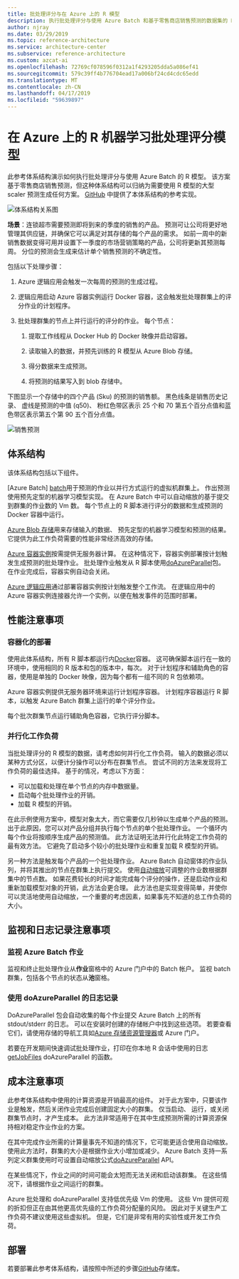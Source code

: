 ```yaml
---
title: 批处理评分与在 Azure 上的 R 模型
description: 执行批处理评分与使用 Azure Batch 和基于零售商店销售预测的数据集的 R 模型。
author: njray
ms.date: 03/29/2019
ms.topic: reference-architecture
ms.service: architecture-center
ms.subservice: reference-architecture
ms.custom: azcat-ai
ms.openlocfilehash: 72769cf078596f0312a1f4293205dda5a086ef41
ms.sourcegitcommit: 579c39ff4b776704ead17a006bf24cd4cdc65edd
ms.translationtype: MT
ms.contentlocale: zh-CN
ms.lasthandoff: 04/17/2019
ms.locfileid: "59639897"
---
```

# <a name="batch-scoring-of-r-machine-learning-models-on-azure"></a>在 Azure 上的 R 机器学习批处理评分模型

此参考体系结构演示如何执行批处理评分与使用 Azure Batch 的 R 模型。 该方案基于零售商店销售预测，但这种体系结构可以归纳为需要使用 R 模型的大型 scaler 预测生成任何方案。 [GitHub][github] 中提供了本体系结构的参考实现。

![体系结构关系图][0]

**场景**：连锁超市需要预测即将到来的季度的销售的产品。 预测可让公司将更好地管理其供应链，并确保它可以满足对其存储的每个产品的需求。 如前一周中的新销售数据变得可用并设置下一季度的市场营销策略的产品，公司将更新其预测每周。 分位的预测会生成来估计单个销售预测的不确定性。

包括以下处理步骤：

1. Azure 逻辑应用会触发一次每周的预测的生成过程。

1. 逻辑应用启动 Azure 容器实例运行 Docker 容器，这会触发批处理群集上的评分作业的计划程序。

1. 批处理群集的节点上并行运行的评分的作业。 每个节点：

    1. 提取工作线程从 Docker Hub 的 Docker 映像并启动容器。

    1. 读取输入的数据，并预先训练的 R 模型从 Azure Blob 存储。

    1. 得分数据来生成预测。

    1. 将预测的结果写入到 blob 存储中。

下图显示一个存储中的四个产品 (Sku) 的预测的销售额。 黑色线条是销售历史记录、 虚线是预测的中值 (q50)、 粉红色带区表示 25 个和 70 第五个百分点值和蓝色带区表示第五个第 90 五个百分点值。

![销售预测][1]

## <a name="architecture"></a>体系结构

该体系结构包括以下组件。

[Azure Batch] [ batch]用于预测的作业以并行方式运行的虚拟机群集上。 作出预测使用预先定型的机器学习模型实现。 在 Azure Batch 中可以自动缩放的基于提交到群集的作业数的 Vm 数。 每个节点上的 R 脚本进行评分的数据和生成预测的 Docker 容器中运行。

[Azure Blob 存储][ blob]用来存储输入的数据、 预先定型的机器学习模型和预测的结果。 它提供为此工作负荷需要的性能非常经济高效的存储。

[Azure 容器实例][ aci]按需提供无服务器计算。 在这种情况下，容器实例部署按计划触发生成预测的批处理作业。 批处理作业触发从 R 脚本使用[doAzureParallel][doAzureParallel]包。 在作业完成后，容器实例自动会关闭。

[Azure 逻辑应用][ logic-apps]通过部署容器实例按计划触发整个工作流。 在逻辑应用中的 Azure 容器实例连接器允许一个实例，以便在触发事件的范围时部署。

## <a name="performance-considerations"></a>性能注意事项

### <a name="containerized-deployment"></a>容器化的部署

使用此体系结构，所有 R 脚本都运行内[Docker](https://www.docker.com/)容器。 这可确保脚本运行在一致的环境中，使用相同的 R 版本和包的版本中，每次。 对于计划程序和辅助角色的容器，使用是单独的 Docker 映像，因为每个都有一组不同的 R 包依赖项。

Azure 容器实例提供无服务器环境来运行计划程序容器。 计划程序容器运行 R 脚本，以触发 Azure Batch 群集上运行的单个评分作业。

每个批次群集节点运行辅助角色容器，它执行评分脚本。

### <a name="parallelizing-the-workload"></a>并行化工作负荷

当批处理评分的 R 模型的数据，请考虑如何并行化工作负荷。 输入的数据必须以某种方式分区，以便计分操作可以分布在群集节点。 尝试不同的方法来发现将工作负荷的最佳选择。 基于的情况，考虑以下方面：

- 可以加载和处理在单个节点的内存中数据量。
- 启动每个批处理作业的开销。
- 加载 R 模型的开销。

在此示例使用方案中，模型对象太大，而它需要仅几秒钟以生成单个产品的预测。 出于此原因，您可以对产品分组并执行每个节点的单个批处理作业。 一个循环内每个作业将按顺序生成产品的预测值。 此方法证明无法并行化此特定工作负荷的最有效方法。 它避免了启动多个较小的批处理作业和重复加载 R 模型的开销。

另一种方法是触发每个产品的一个批处理作业。 Azure Batch 自动窗体的作业队列，并将其推出的节点在群集上执行提交。 使用[自动缩放][ autoscale]可调整的作业数根据群集中的节点数。 如果花费较长的时间才能完成每个评分的操作，还是启动作业和重新加载模型对象的开销，此方法会更合理。 此方法也是实现变得简单，并使你可以灵活地使用自动缩放，一个重要的考虑因素，如果事先不知道的总工作负荷的大小。

## <a name="monitoring-and-logging-considerations"></a>监视和日志记录注意事项

### <a name="monitoring-azure-batch-jobs"></a>监视 Azure Batch 作业

监视和终止批处理作业从**作业**窗格中的 Azure 门户中的 Batch 帐户。 监视 batch 群集，包括各个节点的状态从**池**窗格。

### <a name="logging-with-doazureparallel"></a>使用 doAzureParallel 的日志记录

DoAzureParallel 包会自动收集的每个作业提交 Azure Batch 上的所有 stdout/stderr 的日志。 可以在安装时创建的存储帐户中找到这些选项。 若要查看它们，请使用存储的导航工具如[Azure 存储资源管理器][ storage-explorer]或 Azure 门户。

若要在开发期间快速调试批处理作业，打印在你本地 R 会话中使用的日志[getJobFiles][getJobFiles] doAzureParallel 的函数。

## <a name="cost-considerations"></a>成本注意事项

此参考体系结构中使用的计算资源是开销最高的组件。 对于此方案中，只要该作业是触发，然后关闭作业完成后创建固定大小的群集。 仅当启动、 运行，或关闭群集节点时，才产生成本。 此方法非常适用于在其中生成预测所需的计算资源保持相对稳定作业作业的方案。

在其中完成作业所需的计算量事先不知道的情况下，它可能更适合使用自动缩放。 使用此方法时，群集的大小是根据作业大小增加或减少。 Azure Batch 支持一系列定义群集使用时可设置自动缩放公式[doAzureParallel][doAzureParallel] API。

在某些情况下，作业之间的时间可能会太短而无法关闭和启动该群集。 在这些情况下，请根据作业之间运行的群集。

Azure 批处理和 doAzureParallel 支持低优先级 Vm 的使用。 这些 Vm 提供可观的折扣但正在由其他更高优先级的工作负荷分配量的风险。 因此对于关键生产工作负荷不建议使用这些虚拟机。 但是，它们是非常有用的实验性或开发工作负荷。

## <a name="deployment"></a>部署

若要部署此参考体系结构，请按照中所述的步骤[GitHub][github]存储库。

[0]: ./_images/batch-scoring-r-models.png
[1]: ./_images/sales-forecasts.png
[aci]: /azure/container-instances/container-instances-overview
[autoscale]: /azure/batch/batch-automatic-scaling
[batch]: /azure/batch/batch-technical-overview
[blob]: /azure/storage/blobs/storage-blobs-introduction
[doAzureParallel]: https://github.com/Azure/doAzureParallel/blob/master/docs/32-autoscale.md
[getJobFiles]: /azure/machine-learning/service/how-to-train-ml-models
[github]: https://github.com/Azure/RBatchScoring
[logic-apps]: /azure/logic-apps/logic-apps-overview
[storage-explorer]: /azure/vs-azure-tools-storage-manage-with-storage-explorer?tabs=windows